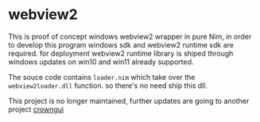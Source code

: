 # webview2

This is proof of concept windows webview2 wrapper in pure Nim, in order to develop this program windows sdk and webview2 runtime sdk are required. for deployment webview2 runtime library is shiped through windows updates on win10 and win11 already supported.

The souce code contains `loader.nim` which take over the `webview2loader.dll` function. so there's no need ship this dll.  

This project is no longer maintained, further updates are going to another project [crowngui](https://github.com/bung87/crowngui)
